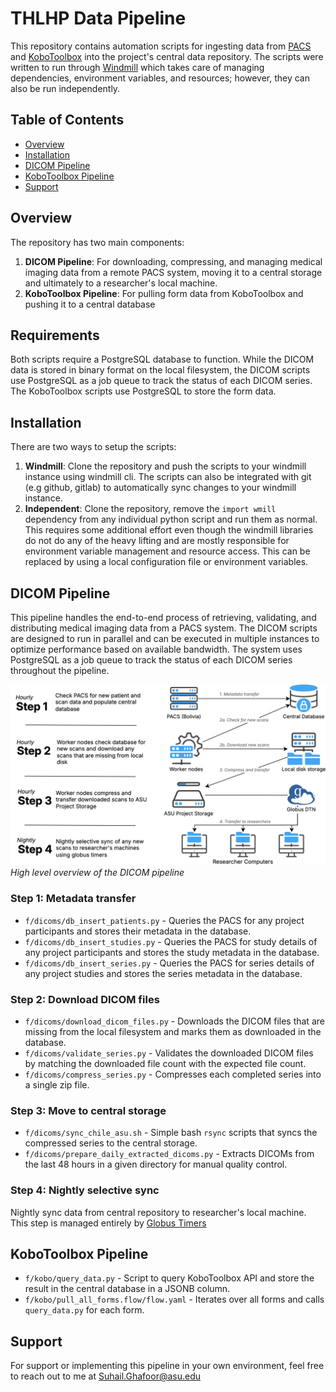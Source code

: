 # THLHP Data Pipeline

This repository contains automation scripts for ingesting data from [PACS](https://en.wikipedia.org/wiki/Picture_archiving_and_communication_system) and [KoboToolbox](https://kobotoolbox.org/) into the project's central data repository. The scripts were written to run through [Windmill](https://windmill.dev/) which takes care of managing dependencies, environment variables, and resources; however, they can also be run independently.

## Table of Contents
- [Overview](#overview)
- [Installation](#installation)
- [DICOM Pipeline](#dicom-pipeline)
- [KoboToolbox Pipeline](#kobotoolbox-pipeline)
- [Support](#support)

## Overview

The repository has two main components:
1. **DICOM Pipeline**: For downloading, compressing, and managing medical imaging data from a remote PACS system, moving it to a central storage and ultimately to a researcher's local machine.
2. **KoboToolbox Pipeline**: For pulling form data from KoboToolbox and pushing it to a central database

## Requirements

Both scripts require a PostgreSQL database to function. While the DICOM data is stored in binary format on the local filesystem, the DICOM scripts use PostgreSQL as a job queue to track the status of each DICOM series. The KoboToolbox scripts use PostgreSQL to store the form data.

## Installation

There are two ways to setup the scripts:
1. **Windmill**: Clone the repository and push the scripts to your windmill instance using windmill cli. The scripts can also be integrated with git (e.g github, gitlab) to automatically sync changes to your windmill instance.
2. **Independent**: Clone the repository, remove the `import wmill` dependency from any individual python script and run them as normal. This requires some additional effort even though the windmill libraries do not do any of the heavy lifting and are mostly responsible for environment variable management and resource access. This can be replaced by using a local configuration file or environment variables.

## DICOM Pipeline

This pipeline handles the end-to-end process of retrieving, validating, and distributing medical imaging data from a PACS system. The DICOM scripts are designed to run in parallel and can be executed in multiple instances to optimize performance based on available bandwidth. The system uses PostgreSQL as a job queue to track the status of each DICOM series throughout the pipeline. 

![DICOM Pipeline](/images/dicom_pipeline.png)
*High level overview of the DICOM pipeline*

### Step 1: Metadata transfer

- `f/dicoms/db_insert_patients.py` - Queries the PACS for any project participants and stores their metadata in the database.
- `f/dicoms/db_insert_studies.py` - Queries the PACS for study details of any project participants and stores the study metadata in the database.
- `f/dicoms/db_insert_series.py` - Queries the PACS for series details of any project studies and stores the series metadata in the database.

### Step 2: Download DICOM files
- `f/dicoms/download_dicom_files.py` - Downloads the DICOM files that are missing from the local filesystem and marks them as downloaded in the database.
- `f/dicoms/validate_series.py` - Validates the downloaded DICOM files by matching the downloaded file count with the expected file count.
- `f/dicoms/compress_series.py` - Compresses each completed series into a single zip file. 


### Step 3: Move to central storage
- `f/dicoms/sync_chile_asu.sh` - Simple bash `rsync` scripts that syncs the compressed series to the central storage.
- `f/dicoms/prepare_daily_extracted_dicoms.py` - Extracts DICOMs from the last 48 hours in a given directory for manual quality control.


### Step 4: Nightly selective sync
Nightly sync data from central repository to researcher's local machine. This step is managed entirely by [Globus Timers](https://docs.globus.org/api/timers/)

## KoboToolbox Pipeline

- `f/kobo/query_data.py` - Script to query KoboToolbox API and store the result in the central database in a JSONB column.
- `f/kobo/pull_all_forms.flow/flow.yaml` - Iterates over all forms and calls `query_data.py` for each form.

## Support

For support or implementing this pipeline in your own environment, feel free to reach out to me at [Suhail.Ghafoor@asu.edu](mailto:Suhail.Ghafoor@asu.edu)
